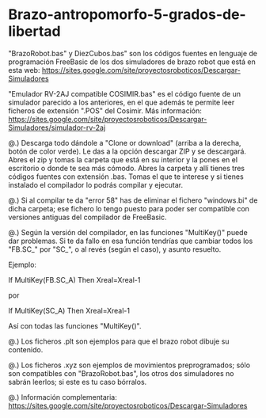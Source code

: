 # Brazo-antropomorfo-5-grados-de-libertad

"BrazoRobot.bas" y DiezCubos.bas" son los códigos fuentes en lenguaje de programación FreeBasic de los dos simuladores de brazo robot que está en esta web: https://sites.google.com/site/proyectosroboticos/Descargar-Simuladores

"Emulador RV-2AJ compatible COSIMIR.bas" es el código fuente de un simulador parecido a los anteriores, en el que además te permite leer ficheros de extensión ".POS" del Cosimir. Más información: https://sites.google.com/site/proyectosroboticos/Descargar-Simuladores/simulador-rv-2aj

@.) Descarga todo dándole a "Clone or download" (arriba a la derecha, botón de color verde). Le das a la opción descargar ZIP y se descargará. Abres el zip y tomas la carpeta que está en su interior y la pones en el escritorio o donde te sea más cómodo. Abres la carpeta y allí tienes tres códigos fuentes con extensión .bas. Tomas el que te interese y si tienes instalado el compilador lo podrás compilar y ejecutar.

@.) Si al compilar te da   "error 58"   has de eliminar el fichero  "windows.bi"  de dicha carpeta;  ese
fichero lo tengo puesto para poder ser compatible con versiones antiguas del compilador de FreeBasic.

@.) Según  la  versión  del  compilador,  en  las funciones    "MultiKey()"    puede dar problemas.   Si
te da fallo en esa función tendrías que cambiar todos los "FB.SC_" por "SC_", o al revés (según el caso),
y asunto resuelto.

Ejemplo:

If MultiKey(FB.SC_A) Then Xreal=Xreal-1

por

If MultiKey(SC_A) Then Xreal=Xreal-1

Así con todas las funciones "MultiKey()".

@.) Los ficheros .plt son ejemplos para que el brazo robot dibuje su contenido.

@.) Los ficheros .xyz son ejemplos de movimientos preprogramados; sólo son compatibles con "BrazoRobot.bas",
los otros dos simuladores no sabrán leerlos; si este es tu caso bórralos.

@.) Información complementaria: https://sites.google.com/site/proyectosroboticos/Descargar-Simuladores

